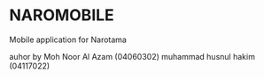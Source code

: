 # NAROMOBILE
Mobile application for Narotama

auhor by Moh Noor Al Azam (04060302)
muhammad husnul hakim (04117022)
